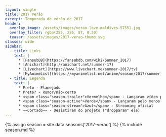 ```yaml
---
layout: single
title: 2017 Verão
excerpt: Temporada de verão de 2017
header:
  overlay_image: /assets/images/verao-love-maldives-57551.jpg
  overlay_filter: rgba(255, 255, 87, 0.50)
  teaser: /assets/images/2017-verao-thumb.svg
classes: wide
sidebar:
  - title: Links
    text: |
      * [FansubDB](https://fansubdb.com/wiki/Summer_2017)
      * [Anichart](http://anichart.net/summer-17)
      * [Livechart](https://www.livechart.me/summer-2017/tv)
      * [MyAnimeList](https://myanimelist.net/anime/season/2017/summer)
  - title: Legenda
    text: |
      * Preto - Planejado
      * Preto? - Rumor/não-certo
      * <span class="season-trailer">Vermelho</span> - Lançaram vídeo promocional ou trailer
      * <span class="season-active">Verde</span> - Lançaram pelo menos um episódio
      * <span class="season-stream">Azul</span> - Streaming oficial
      * ~~Cortado~~ - Desistiram do projeto ("dropparam" ele)
---
```


<!-- Para editar a tabela abra o arquivo /data/seasons/2017-verao.yml -->
{% assign season = site.data.seasons['2017-verao'] %}
{% include season.md %}

